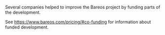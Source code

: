 Several companies helped to improve the Bareos project by funding parts of the development.

See https://www.bareos.com/pricing/#co-funding for information about funded development.
